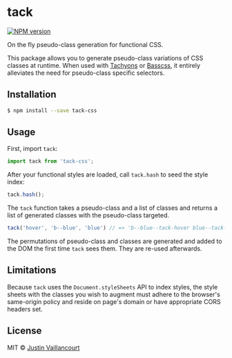# tack

[![NPM version][npm-image]][npm-url]

On the fly pseudo-class generation for functional CSS.

This package allows you to generate pseudo-class variations of CSS classes at runtime. When used
with [Tachyons](http://tachyons.io/) or [Basscss](http://basscss.com/), it entirely alleviates
the need for pseudo-class specific selectors.


## Installation

```sh
$ npm install --save tack-css
```


## Usage

First, import `tack`:

```javascript
import tack from 'tack-css';
```

After your functional styles are loaded, call `tack.hash` to seed the style index:

```javascript
tack.hash();
```

The `tack` function takes a pseudo-class and a list of classes and returns a list of generated
classes with the pseudo-class targeted.


```javascript
tack('hover', 'b--blue', 'blue') // => 'b--blue--tack-hover blue--tack-hover'
```

The permutations of pseudo-class and classes are generated and added to the DOM the first time
`tack` sees them. They are re-used afterwards.


## Limitations

Because `tack` uses the `Document.styleSheets` API to index styles, the style sheets with the
classes you wish to augment must adhere to the browser's same-origin policy and reside on page's
domain or have appropriate CORS headers set.


## License

MIT © [Justin Vaillancourt](mailto:justin@dooly.ai)


[npm-image]: https://badge.fury.io/js/tack-css.svg
[npm-url]: https://npmjs.org/package/tack-css
